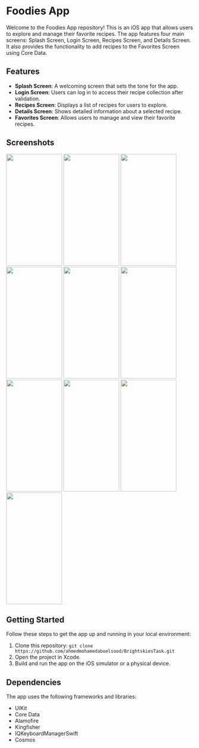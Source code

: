 # Foodies App

Welcome to the Foodies App repository! This is an iOS app that allows users to explore and manage their favorite recipes. The app features four main screens: Splash Screen, Login Screen, Recipes Screen, and Details Screen. It also provides the functionality to add recipes to the Favorites Screen using Core Data.

## Features

- **Splash Screen**: A welcoming screen that sets the tone for the app.
- **Login Screen**: Users can log in to access their recipe collection after validation.
- **Recipes Screen**: Displays a list of recipes for users to explore.
- **Details Screen**: Shows detailed information about a selected recipe.
- **Favorites Screen**: Allows users to manage and view their favorite recipes.

## Screenshots

<div class="myDiv">
 <img src="https://github.com/ahmedmohamedaboelsood/BrightskiesTask/assets/97084704/2c396f45-52e0-4bf1-b85f-2621c8c87a46" width="150" height="300">
  <img src="https://github.com/ahmedmohamedaboelsood/BrightskiesTask/assets/97084704/4239b8af-2f40-4bcd-92c6-18f1b4e28978" width="150" height="300">
  <img src="https://github.com/ahmedmohamedaboelsood/BrightskiesTask/assets/97084704/4239b8af-2f40-4bcd-92c6-18f1b4e28978" width="150" height="300">
  <img src="https://github.com/ahmedmohamedaboelsood/BrightskiesTask/assets/97084704/12d3085d-6c95-416d-9188-985edc6eba5e" width="150" height="300">
  <img src="https://github.com/ahmedmohamedaboelsood/BrightskiesTask/assets/97084704/52ece648-835b-4f90-8ec8-ef0e4563b265" width="150" height="300">
  <img src="https://github.com/ahmedmohamedaboelsood/BrightskiesTask/assets/97084704/7b5a45c8-bc8c-4f89-9ac5-9b0ae5fcc48a" width="150" height="300">
  <img src="https://github.com/ahmedmohamedaboelsood/BrightskiesTask/assets/97084704/867d9531-893a-46da-8e23-cfb3e46f92f2" width="150" height="300">
  <img src="https://github.com/ahmedmohamedaboelsood/BrightskiesTask/assets/97084704/848bcc15-8b1e-4abe-bee5-efd07a7a1f58" width="150" height="300">
  <img src="https://github.com/ahmedmohamedaboelsood/BrightskiesTask/assets/97084704/d00b6912-73b2-4ad4-a38e-587fc4b9a9d2" width="150" height="300">
  <img src="https://github.com/ahmedmohamedaboelsood/BrightskiesTask/assets/97084704/1fbad628-7175-4438-bbd4-e9ea3b24dc3d" width="150" height="300">
</div> 


## Getting Started

Follow these steps to get the app up and running in your local environment:

1. Clone this repository: `git clone https://github.com/ahmedmohamedaboelsood/BrightskiesTask.git`
2. Open the project in Xcode.
3. Build and run the app on the iOS simulator or a physical device.

## Dependencies

The app uses the following frameworks and libraries:

- UIKit
- Core Data
- Alamofire
- Kingfisher
- IQKeyboardManagerSwift
- Cosmos
